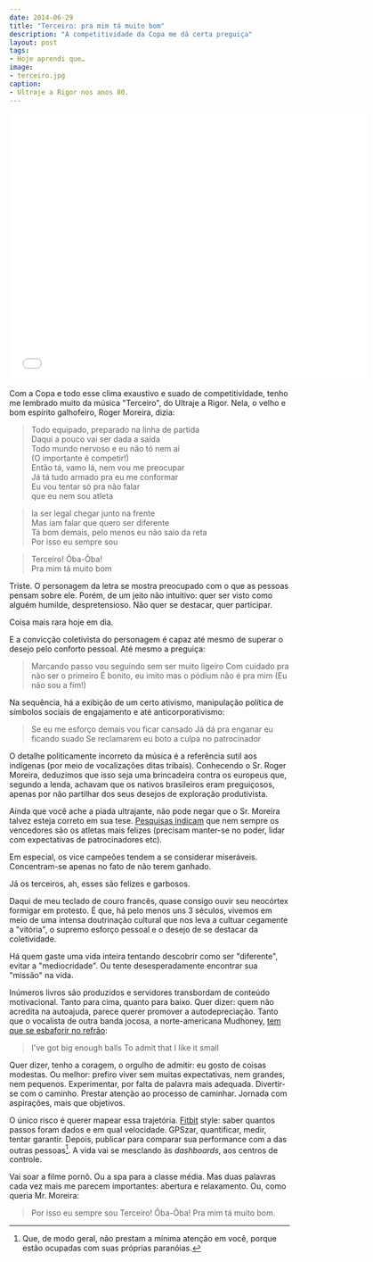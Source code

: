 ```yaml
---
date: 2014-06-29
title: "Terceiro: pra mim tá muito bom"
description: "A competitividade da Copa me dá certa preguiça"
layout: post
tags:
- Hoje aprendi que…
image:
- terceiro.jpg
caption:
- Ultraje a Rigor nos anos 80.
---
```




<iframe width="640" height="480" src="//www.youtube.com/embed/PQLSht1mQAU" frameborder="0" allowfullscreen></iframe>

Com a Copa e todo esse clima exaustivo e suado de competitividade, tenho me lembrado muito da música "Terceiro", do Ultraje a Rigor. Nela, o velho e bom espírito galhofeiro, Roger Moreira, dizia:

> Todo equipado, preparado na linha de partida   
Daqui a pouco vai ser dada a saída   
Todo mundo nervoso e eu não tó nem aí   
(O importante é competir!)   
Então tá, vamo lá, nem vou me preocupar   
Já tá tudo armado pra eu me conformar   
Eu vou tentar só pra não falar   
que eu nem sou atleta

> Ia ser legal chegar junto na frente   
Mas iam falar que quero ser diferente   
Tá bom demais, pelo menos eu não saio da reta   
Por isso eu sempre sou

> Terceiro! Ôba-Ôba!   
Pra mim tá muito bom

Triste. O personagem da letra se mostra preocupado com o que as pessoas pensam sobre ele. Porém, de um jeito não intuitivo: quer ser visto como alguém humilde, despretensioso. Não quer se destacar, quer participar.

Coisa mais rara hoje em dia.

E a convicção coletivista do personagem é capaz até mesmo de superar o desejo pelo conforto pessoal. Até mesmo a preguiça:

> Marcando passo vou seguindo sem ser muito ligeiro
> Com cuidado pra não ser o primeiro
> É bonito, eu imito mas o pódium não é pra mim
> (Eu não sou a fim!)

Na sequência, há a exibição de um certo ativismo, manipulação política de símbolos sociais de engajamento e até anticorporativismo:

> Se eu me esforço demais vou ficar cansado
> Já dá pra enganar eu ficando suado
> Se reclamarem eu boto a culpa no patrocinador

O detalhe politicamente incorreto da música é a referência sutil aos indígenas (por meio de vocalizações ditas tribais). Conhecendo o Sr. Roger Moreira, deduzimos que isso seja uma brincadeira contra os europeus que, segundo a lenda, achavam que os nativos brasileiros eram preguiçosos, apenas por não partilhar dos seus desejos de exploração produtivista.

Ainda que você ache a piada ultrajante, não pode negar que o Sr. Moreira talvez esteja correto em sua tese. [Pesquisas indicam](http://blogs.scientificamerican.com/thoughtful-animal/2012/08/09/why-bronze-medalists-are-happier-than-silver-winners/) que nem sempre os vencedores são os atletas mais felizes (precisam manter-se no poder, lidar com expectativas de patrocinadores etc).

Em especial, os vice campeões tendem a se considerar miseráveis. Concentram-se apenas no fato de não terem ganhado.

Já os terceiros, ah, esses são felizes e garbosos.

Daqui de meu teclado de couro francês, quase consigo ouvir seu neocórtex formigar em protesto. É que, há pelo menos uns 3 séculos, vivemos em meio de uma intensa doutrinação cultural que nos leva a cultuar cegamente a "vitória", o supremo esforço pessoal e o desejo de se destacar da coletividade.

Há quem gaste uma vida inteira tentando descobrir como ser "diferente", evitar a "mediocridade". Ou tente desesperadamente encontrar sua "missão" na vida.

Inúmeros livros são produzidos e servidores transbordam de conteúdo motivacional. Tanto para cima, quanto para baixo. Quer dizer: quem não acredita na autoajuda, parece querer promover a autodepreciação. Tanto que o vocalista de outra banda jocosa, a norte-americana Mudhoney, [tem que se esbaforir no refrão](https://www.youtube.com/watch?v=7511NXJNV8o):

> I've got big enough balls
> To admit that I like it small

Quer dizer, tenho a coragem, o orgulho de admitir: eu gosto de coisas modestas. Ou melhor: prefiro viver sem muitas expectativas, nem grandes, nem pequenos. Experimentar, por falta de palavra mais adequada. Divertir-se com o caminho. Prestar atenção ao processo de caminhar. Jornada com aspirações, mais que objetivos.

O único risco é querer mapear essa trajetória. [Fitbit](http://www.fitbit.com/) style: saber quantos passos foram dados e em qual velocidade. GPSzar, quantificar, medir, tentar garantir. Depois, publicar para comparar sua performance com a das outras pessoas[^1]. A vida vai se mesclando às *dashboards*, aos centros de controle.

Vai soar a filme pornô. Ou a spa para a classe média. Mas duas palavras cada vez mais me parecem importantes: abertura e relaxamento. Ou, como queria Mr. Moreira:

> Por isso eu sempre sou
> Terceiro! Ôba-Ôba!
> Pra mim tá muito bom.

[^1]: Que, de modo geral, não prestam a mínima atenção em você, porque estão ocupadas com suas próprias paranóias.